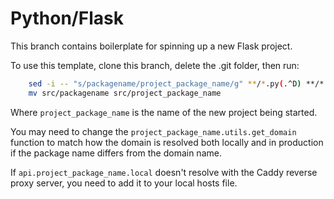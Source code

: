 # Python/Flask

This branch contains boilerplate for spinning up a new Flask project.

To use this template, clone this branch, delete the .git folder, then run:
```bash
    sed -i -- "s/packagename/project_package_name/g" **/*.py(.^D) **/*.toml(.^D) **/*.json(.^D) Caddyfile
    mv src/packagename src/project_package_name
```

Where `project_package_name` is the name of the new project being started.

You may need to change the `project_package_name.utils.get_domain` function to match how the domain is resolved both locally and in production if the package name differs from the domain name.

If `api.project_package_name.local` doesn't resolve with the Caddy reverse proxy server, you need to add it to your local hosts file.
